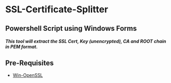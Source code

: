 # SSL-Certificate-Splitter

## Powershell Script using Windows Forms
##### This tool will extract the SSL Cert, Key (unencrypted), CA and ROOT chain in PEM format.

## Pre-Requisites
- [Win-OpenSSL](https://slproweb.com/products/Win32OpenSSL.html)
